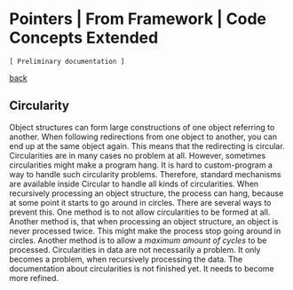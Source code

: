 ﻿Pointers | From Framework | Code Concepts Extended
==================================================

`[ Preliminary documentation ]`

[back](./)

## Circularity

Object structures can form large constructions of one object referring to another. When following redirections from one object to another, you can end up at the same object again. This means that the redirecting is circular. Circularities are in many cases no problem at all. However, sometimes circularities might make a program hang. It is hard to custom-program a way to handle such circularity problems. Therefore, standard mechanisms are available inside Circular to handle all kinds of circularities. When recursively processing an object structure, the process can hang, because at some point it starts to go around in circles. There are several ways to prevent this. One method is to not allow circularities to be formed at all. Another method is, that when processing an object structure, an object is never processed twice. This might make the process stop going around in circles. Another method is to allow a *maximum amount of cycles* to be processed. Circularities in data are not necessarily a problem. It only becomes a problem, when recursively processing the data. The documentation about circularities is not finished yet. It needs to become more refined.
